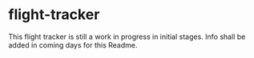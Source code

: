 # flight-tracker


This flight tracker is still a work in progress in initial stages. Info shall be added in coming days for this Readme.
